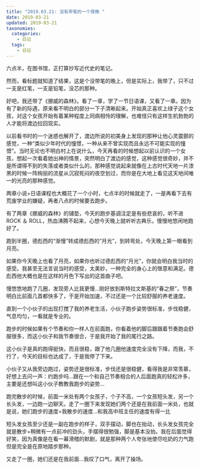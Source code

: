 ```yaml
---
title: "2019.03.21: 没有带笔的一个夜晚 "
date: 2019-03-21
updated: 2019-03-21
taxonomies:
  categories:
    - 日记
  tags:
    - 日记
---
```


六点半，在图书馆，正打算抄写近代史的笔记。

然而，看标题就知道了结果，这是个没带笔的晚上，但是实际上，我带了，只不过一支是红笔，一支是铅笔，没芯的那种。

好吧，我还带了《挪威的森林》。看了一章，学了一节日语课，又看了一章。因为有了新的际遇，原来看不明白的部分一下子清晰起来。开始真正喜欢上绿子这个女孩，对这个女孩开始有着某种程度上同病相怜的理解，也难怪只有这样生机勃勃的人才能将渡边拉回现实。

以前看书时的一个迷惑也解开了，渡边所说的初美身上发现的那种让他心灵震颤的感觉，一种“类似少年时代的憧憬，一种从来不曾实现而且永远不可能实现的憧憬”。当时无论也不明白村上在说什么，今天再看的时候想起以前认识的一个女孩，想起一次看着她出神的情景，突然明白了渡边的感觉，这种感觉很奇妙，并不是所谓得不到的失落或者类似什么的，那种感觉说起来就像在上古时代天地一片漆黑的时候一阵绚丽的流星从沉寂死闷的夜空划过，而你是在大地上看见这天地间唯一的光亮的那种感觉。

两章小说+日语课程也大概花了一个小时，七点半的时候就走了，一是再看下去有荒废学业的嫌疑，再者八点的时候要去跑步。

有了两章《挪威的森林》的铺垫，今天的跑步基调注定是有些悲哀的，听不进ROCK ＆ ROLL，热血沸腾不起来，心想今天晚上就听听古典乐，慢慢地悠闲地跑好了。

跑到半圈，德彪西的“渐慢”转成德彪西的“月光”，到转弯处，今天晚上第一眼看到月亮。

如果你今天晚上也看了月亮，如果你也听过德彪西的“月光”，你就会明白我当时的感受。我甚至无法言说当时的感受，太美妙，一种完全的身心上的惬意和满足。德彪西他大概也是在这样的月色下写出的这首曲子吧。

慢悠悠地跑了几圈，发现旁人比我更慢...刚好放到斯特拉文斯基的“春之祭”，节奏明白比前面几首都快多了，于是开始加速，不过还是一个比较舒服的养老速度。

直到一个小伙子的出现打搅了我的养老生活，小伙子跑步姿势很标准，步伐稳健，气息均匀，一看就是专业的。

跑步的时候如果有个节奏和你一样人在前面跑，你看着他的脚后跟跟着节奏跑会舒服很多，而这小伙子和我节奏很合，于是我开始了我的尾行之路。

这小伙子是真的跑得挺快，而且很稳，跟了他几圈他速度完全没有下降，而我，不行了，今天的目标也达成了，于是我停了下来。

小伙子又从我旁边跑过，姿势还是很标准，步伐还是很稳健，看得我是非常羡慕，好想上去问一声：约跑步吗...跟在一个和自己节奏相合的人后面跑真的轻松许多，主要是还想叫这小伙子教教我跑步的姿势...

跑完散步的时候，前面一米处有两个女孩子，个子不高，一个女孩短头发，另一个长头发，一边跑一边聊天。走了一圈下来发现她们两个还是在我前面一米处，也就是说，她们跑步的速度=我散步的速度...和我高中班主任的速度有得一比

短头发女孩至少还是一副在跑步的样子，双手摆动，脚也在抬动，长头发女孩完全就是散步+稍微有一点前冲的劲头，手摆得很勉强，脚是基本没抬。我在后面觉得好笑，因为真像是在看一幕滑稽的默剧，就是那种两个人夸张地使尽吃奶的力气跑但是完全是在原地踏步那种。

又走了一圈，她们还是在我前面...我叹了口气，离开了操场。